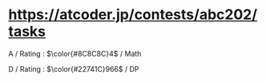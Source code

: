 # https://atcoder.jp/contests/abc202/tasks

A / Rating : $\color{#8C8C8C}4$ / Math

D / Rating : $\color{#22741C}966$ / DP

